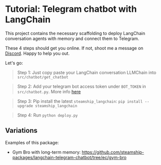 # Tutorial: Telegram chatbot with LangChain 

This project contains the necessary scaffolding to deploy LangChain conversation agents with memory and connect them to Telegram.

These 4 steps should get you online. If not, shoot me a message on [Discord](https://steamship.com/discord). Happy to help you out. 


Let's go: 

> Step 1: Just copy paste your LangChain conversation LLMChain into `src/chatbot/get_chatbot`


> Step 2: Add your telegram bot access token under `BOT_TOKEN` in `src/chatbot.py`. More info [here](docs/register-telegram-bot.md)


> Step 3: Pip install the latest `steamship_langchain`: `pip install --upgrade steamship_langchain`


> Step 4: Run `python deploy.py`


## Variations 

Examples of this package: 
* Gym Bro with long-term memory: https://github.com/steamship-packages/langchain-telegram-chatbot/tree/ec/gym-bro
